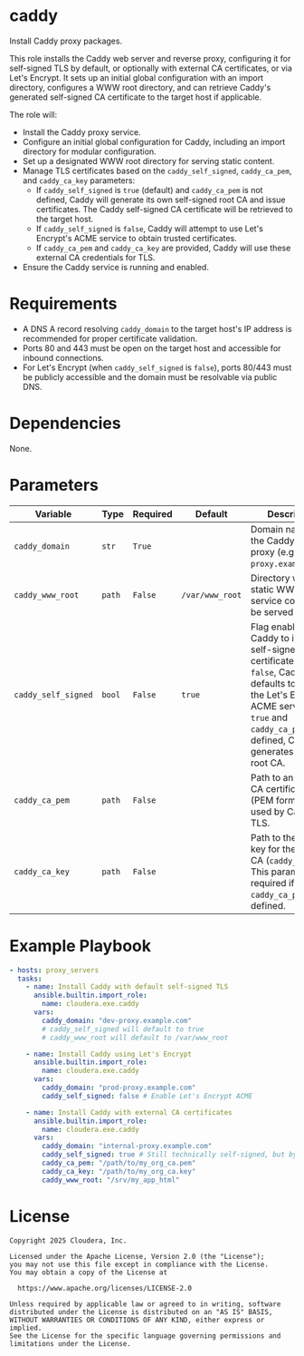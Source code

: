# caddy

Install Caddy proxy packages.

This role installs the Caddy web server and reverse proxy, configuring it for self-signed TLS by default, or optionally with external CA certificates, or via Let's Encrypt. It sets up an initial global configuration with an import directory, configures a WWW root directory, and can retrieve Caddy's generated self-signed CA certificate to the target host if applicable.

The role will:
- Install the Caddy proxy service.
- Configure an initial global configuration for Caddy, including an import directory for modular configuration.
- Set up a designated WWW root directory for serving static content.
- Manage TLS certificates based on the `caddy_self_signed`, `caddy_ca_pem`, and `caddy_ca_key` parameters:
    - If `caddy_self_signed` is `true` (default) and `caddy_ca_pem` is not defined, Caddy will generate its own self-signed root CA and issue certificates. The Caddy self-signed CA certificate will be retrieved to the target host.
    - If `caddy_self_signed` is `false`, Caddy will attempt to use Let's Encrypt's ACME service to obtain trusted certificates.
    - If `caddy_ca_pem` and `caddy_ca_key` are provided, Caddy will use these external CA credentials for TLS.
- Ensure the Caddy service is running and enabled.

# Requirements

- A DNS A record resolving `caddy_domain` to the target host's IP address is recommended for proper certificate validation.
- Ports 80 and 443 must be open on the target host and accessible for inbound connections.
- For Let's Encrypt (when `caddy_self_signed` is `false`), ports 80/443 must be publicly accessible and the domain must be resolvable via public DNS.

# Dependencies

None.

# Parameters

| Variable | Type | Required | Default | Description |
| --- | --- | --- | --- | --- |
| `caddy_domain` | `str` | `True` | | Domain name for the Caddy reverse proxy (e.g., `proxy.example.com`). |
| `caddy_www_root` | `path` | `False` | `/var/www_root` | Directory where static WWW service content will be served from. |
| `caddy_self_signed` | `bool` | `False` | `true` | Flag enabling Caddy to issue self-signed TLS certificates. If `false`, Caddy defaults to using the Let's Encrypt ACME service. If `true` and `caddy_ca_pem` is not defined, Caddy generates its own root CA. |
| `caddy_ca_pem` | `path` | `False` | | Path to an external CA certificate file (PEM format) to be used by Caddy for TLS. |
| `caddy_ca_key` | `path` | `False` | | Path to the private key for the external CA (`caddy_ca_pem`). This parameter is required if `caddy_ca_pem` is defined. |

# Example Playbook

```yaml
- hosts: proxy_servers
  tasks:
    - name: Install Caddy with default self-signed TLS
      ansible.builtin.import_role:
        name: cloudera.exe.caddy
      vars:
        caddy_domain: "dev-proxy.example.com"
        # caddy_self_signed will default to true
        # caddy_www_root will default to /var/www_root

    - name: Install Caddy using Let's Encrypt
      ansible.builtin.import_role:
        name: cloudera.exe.caddy
      vars:
        caddy_domain: "prod-proxy.example.com"
        caddy_self_signed: false # Enable Let's Encrypt ACME

    - name: Install Caddy with external CA certificates
      ansible.builtin.import_role:
        name: cloudera.exe.caddy
      vars:
        caddy_domain: "internal-proxy.example.com"
        caddy_self_signed: true # Still technically self-signed, but by an external CA
        caddy_ca_pem: "/path/to/my_org_ca.pem"
        caddy_ca_key: "/path/to/my_org_ca.key"
        caddy_www_root: "/srv/my_app_html"
```

# License

```
Copyright 2025 Cloudera, Inc.

Licensed under the Apache License, Version 2.0 (the "License");
you may not use this file except in compliance with the License.
You may obtain a copy of the License at

  https://www.apache.org/licenses/LICENSE-2.0

Unless required by applicable law or agreed to in writing, software
distributed under the License is distributed on an "AS IS" BASIS,
WITHOUT WARRANTIES OR CONDITIONS OF ANY KIND, either express or implied.
See the License for the specific language governing permissions and
limitations under the License.
```
